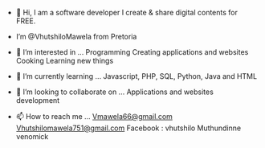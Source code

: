 - 👋 Hi, I am a software developer I create & share digital contents for FREE.
- I’m @VhutshiloMawela from Pretoria
- 👀 I’m interested in ... 
Programming 
Creating applications and websites 
Cooking 
Learning new things

- 🌱 I’m currently learning ...
Javascript, PHP, SQL, Python, Java and HTML 
- 💞️ I’m looking to collaborate on ...
Applications and websites development 
- 📫 How to reach me ...
Vmawela66@gmail.com
Vhutshilomawela751@gmail.com 
Facebook : vhutshilo Muthundinne venomick

<!---
VhutshiloMawela/VhutshiloMawela is a ✨ special ✨ repository because its `README.md` (this file) appears on your GitHub profile.
You can click the Preview link to take a look at your changes.
--->
